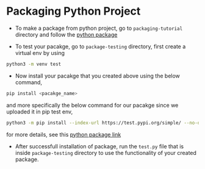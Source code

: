 # Packaging Python Project

- To make a package from python project, go to `packaging-tutorial` directory and follow the [python package](https://packaging.python.org/en/latest/tutorials/packaging-projects/)

- To test your pacakge, go to `package-testing` directory, first create a virtual env by using 
```bash
python3 -m venv test
```

- Now install your pacakge that you created above using the below command,
```bash
pip install <pacakge_name>
```

and more specifically the below command for our pacakge since we uploaded it in pip test env,
```bash
python3 -m pip install --index-url https://test.pypi.org/simple/ --no-deps example-package-YOUR-USERNAME-HERE
```

for more details, see this [python package link](https://packaging.python.org/en/latest/tutorials/packaging-projects/)

- After successfull installation of package, run the `test.py` file that is inside `package-testing` directory to use the functionality of your created package.
